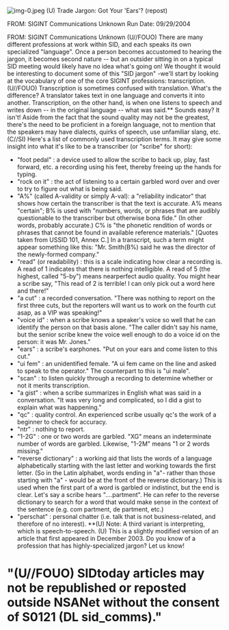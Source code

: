 ![img-0.jpeg](img-0.jpeg)
(U) Trade Jargon: Got Your 'Ears'? (repost)

FROM: SIGINT Communications
Unknown
Run Date: 09/29/2004

FROM: SIGINT Communications
Unknown
(U//FOUO) There are many different professions at work within SID, and each speaks its own specialized "language". Once a person becomes accustomed to hearing the jargon, it becomes second nature -- but an outsider sitting in on a typical SID meeting would likely have no idea what's going on! We thought it would be interesting to document some of this "SID jargon" -we'll start by looking at the vocabulary of one of the core SIGINT professions: transcription.
(U//FOUO) Transcription is sometimes confused with translation. What's the difference? A translator takes text in one language and converts it into another. Transcription, on the other hand, is when one listens to speech and writes down -- in the original language -- what was said.** Sounds easy? It isn't! Aside from the fact that the sound quality may not be the greatest, there's the need to be proficient in a foreign language, not to mention that the speakers may have dialects, quirks of speech, use unfamiliar slang, etc.
(C//SI) Here's a list of commonly used transcription terms. It may give some insight into what it's like to be a transcriber (or "scribe" for short):

- "foot pedal" : a device used to allow the scribe to back up, play, fast forward, etc. a recording using his feet, thereby freeing up the hands for typing.
- "rock on it" : the act of listening to a certain garbled word over and over to try to figure out what is being said.
- "A\%" (called A-validity or simply A-val): a "reliability indicator" that shows how certain the transcriber is that the text is accurate. A\% means "certain"; B\% is used with "numbers, words, or phrases that are audibly questionable to the transcriber but otherwise bona fide." (In other words, probably accurate.) C\% is "the phonetic rendition of words or phrases that cannot be found in available reference materials." [Quotes taken from USSID 101, Annex C.] In a transcript, such a term might appear something like this: "Mr. Smith(B\%) said he was the director of the newly-formed company."
- "read" (or readability) : this is a scale indicating how clear a recording is. A read of 1 indicates that there is nothing intelligible. A read of 5 (the highest, called "5-by") means nearperfect audio quality. You might hear a scribe say, "This read of 2 is terrible! I can only pick out a word here and there!"
- "a cut" : a recorded conversation. "There was nothing to report on the first three cuts, but the reporters will want us to work on the fourth cut asap, as a VIP was speaking!"
- "voice id" : when a scribe knows a speaker's voice so well that he can identify the person on that basis alone. "The caller didn't say his name, but the senior scribe knew the voice well enough to do a voice id on the person: it was Mr. Jones."
- "ears" : a scribe's earphones. "Put on your ears and come listen to this cut."
- "ui fem" : an unidentified female. "A ui fem came on the line and asked to speak to the operator." The counterpart to this is "ui male".
- "scan" : to listen quickly through a recording to determine whether or not it merits transcription.
- "a gist" : when a scribe summarizes in English what was said in a conversation. "It was very long and complicated, so I did a gist to explain what was happening."
- "qc" : quality control. An experienced scribe usually qc's the work of a beginner to check for accuracy.
- "ntr" : nothing to report.
- "1-2G" : one or two words are garbled. "XG" means an indeterminate number of words are garbled. Likewise, "1-2M" means "1 or 2 words missing."
- "reverse dictionary" : a working aid that lists the words of a language alphabetically starting with the last letter and working towards the first letter. (So in the Latin alphabet, words ending in "a"- rather than those starting with "a" - would be at the front of the reverse dictionary.) This is used when the first part of a word is garbled or indistinct, but the end is clear. Let's say a scribe hears "....partment". He can refer to the reverse dictionary to search for a word that would make sense in the context of the sentence (e.g. com partment, de partment, etc.)
- "perschat" : personal chatter (i.e. talk that is not business-related, and therefore of no interest).
**(U) Note: A third variant is interpreting, which is speech-to-speech.
(U) This is a slightly modified version of an article that first appeared in December 2003. Do you know of a profession that has highly-specialized jargon? Let us know!


# "(U//FOUO) SIDtoday articles may not be republished or reposted outside NSANet without the consent of S0121 (DL sid_comms)."

